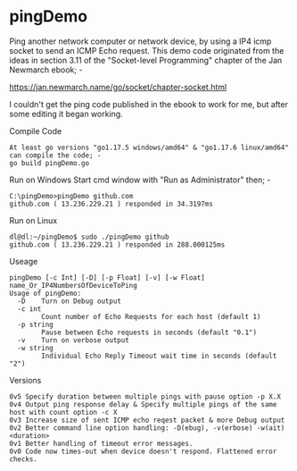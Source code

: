 # pingDemo
Ping another network computer or network device, by using a IP4 icmp socket to send an ICMP Echo request.
This demo code originated from the ideas in section 3.11 of the "Socket-level Programming" chapter of the
Jan Newmarch ebook; -

https://jan.newmarch.name/go/socket/chapter-socket.html

I couldn't get the ping code published in the ebook to work for me, but after some editing it began working.

Compile Code
```
At least go versions "go1.17.5 windows/amd64" & "go1.17.6 linux/amd64" can compile the code; -
go build pingDemo.go
```

Run on Windows
Start cmd window with "Run as Administrator" then; -
```
C:\pingDemo>pingDemo github.com
github.com ( 13.236.229.21 ) responded in 34.3197ms
```

Run on Linux
```
dl@dl:~/pingDemo$ sudo ./pingDemo github
github.com ( 13.236.229.21 ) responded in 288.000125ms
```

Useage
```
pingDemo [-c Int] [-D] [-p Float] [-v] [-w Float] name_Or_IP4NumbersOfDeviceToPing
Usage of pingDemo:
  -D    Turn on Debug output
  -c int
        Count number of Echo Requests for each host (default 1)
  -p string
        Pause between Echo requests in seconds (default "0.1")
  -v    Turn on verbose output
  -w string
        Individual Echo Reply Timeout wait time in seconds (default "2")
```

Versions
```
0v5 Specify duration between multiple pings with pause option -p X.X
0v4 Output ping response delay & Specify multiple pings of the same host with count option -c X 
0v3 Increase size of sent ICMP echo reqest packet & more Debug output
0v2 Better command line option handling: -D(ebug), -v(erbose) -w(ait) <duration>
0v1 Better handling of timeout error messages.
0v0 Code now times-out when device doesn't respond. Flattened error checks.
```
